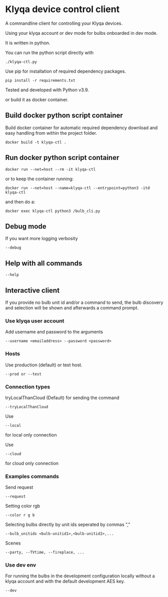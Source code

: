 # Klyqa device control client

A commandline client for controlling your Klyqa devices.

Using your klyqa account or dev mode for bulbs onboarded in dev mode.

It is written in python.

You can run the python script directly with

```
./klyqa-ctl.py
```

Use pip for installation of required dependency packages.

```
pip install -r requirements.txt
```

Tested and developed with Python v3.9.

or build it as docker container.

## Build docker python script container

Build docker container for automatic required dependency download and easy handling from within the project folder.

`docker build -t klyqa-ctl .`

## Run docker python script container

`docker run --net=host --rm -it klyqa-ctl`

or to keep the container running:

`docker run --net=host --name=klyqa-ctl --entrypoint=python3 -itd klyqa-ctl`

and then do a:

`docker exec klyqa-ctl python3 /bulb_cli.py`

## Debug mode

If you want more logging verbosity

`--debug`

## Help with all commands

`--help`

## Interactive client

If you provide no bulb unit id and/or a command to send, the bulb discovery and selection will be shown and afterwards a command prompt.

### Use klyqa user account

Add username and password to the arguments

```
--username <emailaddress> --password <password>
```

### Hosts

Use production (default) or test host.

```
--prod or --test
```

### Connection types

tryLocalThanCloud (Default) for sending the command

```
--tryLocalThanCloud
```

Use

```
--local
```

for local only connection

Use

```
--cloud
```

for cloud only connection

### Examples commands

Send request

```
--request
```

Setting color rgb

```
--color r g b
```

Selecting bulbs directly by unit ids seperated by commas ","

```
--bulb_unitids <bulb-unitid1>,<bulb-unitid2>,...
```

Scenes

```
--party, --TVtime, --fireplace, ...
```

### Use dev env

For running the bulbs in the development configuration locally without a klyqa account and with the default development AES key.

```
--dev
```
